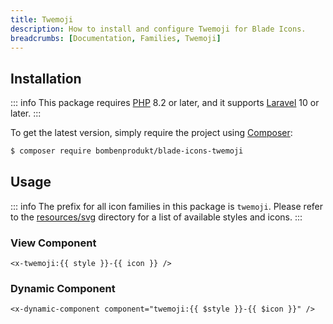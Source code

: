```yaml
---
title: Twemoji
description: How to install and configure Twemoji for Blade Icons.
breadcrumbs: [Documentation, Families, Twemoji]
---
```


## Installation

::: info
This package requires [PHP](https://www.php.net/) 8.2 or later, and it supports [Laravel](https://laravel.com/) 10 or later.
:::

To get the latest version, simply require the project using [Composer](https://getcomposer.org/):

```bash
$ composer require bombenprodukt/blade-icons-twemoji
```

## Usage

::: info
The prefix for all icon families in this package is `twemoji`. Please refer to the [resources/svg](https://github.com/faustbrian/blade-icons-twemoji/tree/main/resources/svg) directory for a list of available styles and icons.
:::

### View Component

```blade
<x-twemoji:{{ style }}-{{ icon }} />
```

### Dynamic Component

```blade
<x-dynamic-component component="twemoji:{{ $style }}-{{ $icon }}" />
```
